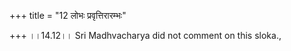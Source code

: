 +++
title = "12 लोभः प्रवृत्तिरारम्भः"

+++
।।14.12।। Sri Madhvacharya did not comment on this sloka.,
